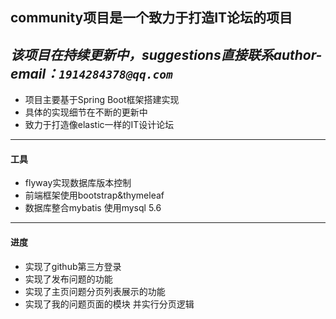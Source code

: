 ## community项目是一个致力于打造IT论坛的项目

*该项目在持续更新中，suggestions直接联系author-email：`1914284378@qq.com`*
---
- 项目主要基于Spring Boot框架搭建实现
- 具体的实现细节在不断的更新中
- 致力于打造像elastic一样的IT设计论坛
---
#### 工具
- flyway实现数据库版本控制
- 前端框架使用bootstrap&thymeleaf
- 数据库整合mybatis 使用mysql 5.6

---
#### 进度
- 实现了github第三方登录
- 实现了发布问题的功能
- 实现了主页问题分页列表展示的功能
- 实现了我的问题页面的模块 并实行分页逻辑

